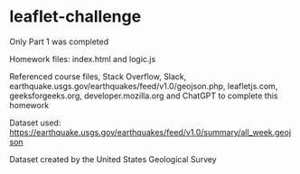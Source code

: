 # leaflet-challenge

Only Part 1 was completed

Homework files: index.html and logic.js

Referenced course files, Stack Overflow, Slack, earthquake.usgs.gov/earthquakes/feed/v1.0/geojson.php, leafletjs.com, geeksforgeeks.org, developer.mozilla.org and ChatGPT to complete this homework

Dataset used: https://earthquake.usgs.gov/earthquakes/feed/v1.0/summary/all_week.geojson

Dataset created by the United States Geological Survey
